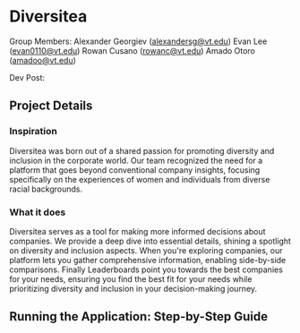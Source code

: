# Diversitea

Group Members: 
Alexander Georgiev (alexandersg@vt.edu)
Evan Lee (evan0110@vt.edu) 
Rowan Cusano (rowanc@vt.edu)
Amado Otoro (amadoo@vt.edu) 

Dev Post: 

## Project Details

### Inspiration

Diversitea was born out of a shared passion for promoting diversity and inclusion in the corporate world. Our team recognized the need for a platform that goes beyond conventional company insights, focusing specifically on the experiences of women and individuals from diverse racial backgrounds.

### What it does
Diversitea serves as a tool for making more informed decisions about companies. We provide a deep dive into essential details, shining a spotlight on diversity and inclusion aspects. When you're exploring companies, our platform lets you gather comprehensive information, enabling side-by-side comparisons. Finally Leaderboards point you towards the best companies for your needs, ensuring you find the best fit for your needs while prioritizing diversity and inclusion in your decision-making journey.

## Running the Application: Step-by-Step Guide

